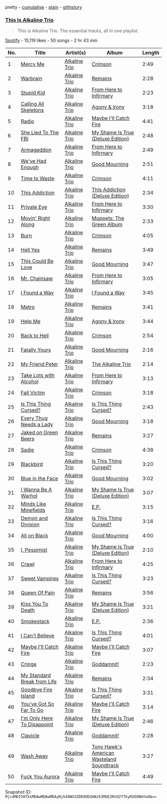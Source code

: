 pretty - [cumulative](/playlists/cumulative/37i9dQZF1DZ06evO0Df5sI.md) - [plain](/playlists/plain/37i9dQZF1DZ06evO0Df5sI) - [githistory](https://github.githistory.xyz/mackorone/spotify-playlist-archive/blob/main/playlists/plain/37i9dQZF1DZ06evO0Df5sI)

### [This Is Alkaline Trio](https://open.spotify.com/playlist/37i9dQZF1DZ06evO0Df5sI)

> This is Alkaline Trio\. The essential tracks, all in one playlist.

[Spotify](https://open.spotify.com/user/spotify) - 15,119 likes - 50 songs - 2 hr 43 min

| No. | Title | Artist(s) | Album | Length |
|---|---|---|---|---|
| 1 | [Mercy Me](https://open.spotify.com/track/2YrB3vM3H7TcXZ0rAq4X8Y) | [Alkaline Trio](https://open.spotify.com/artist/1aEYCT7t18aM3VvM6y8oVR) | [Crimson](https://open.spotify.com/album/1nbbNU8TtGkPtYlLpmP1ZY) | 2:49 |
| 2 | [Warbrain](https://open.spotify.com/track/6M8UhCdVuWxKwVRhe3sWQa) | [Alkaline Trio](https://open.spotify.com/artist/1aEYCT7t18aM3VvM6y8oVR) | [Remains](https://open.spotify.com/album/6UrR2pGs8FzRMrQZxQvI2H) | 2:28 |
| 3 | [Stupid Kid](https://open.spotify.com/track/504aMSptpjhMNdtYvbXzjv) | [Alkaline Trio](https://open.spotify.com/artist/1aEYCT7t18aM3VvM6y8oVR) | [From Here to Infirmary](https://open.spotify.com/album/74FavWuKZGG8tp3jpMVzN4) | 2:23 |
| 4 | [Calling All Skeletons](https://open.spotify.com/track/4uicyqoy9VwvWzxu5nbyDc) | [Alkaline Trio](https://open.spotify.com/artist/1aEYCT7t18aM3VvM6y8oVR) | [Agony & Irony](https://open.spotify.com/album/2kmTbt2NyJsx4x0GnZ4uBH) | 3:18 |
| 5 | [Radio](https://open.spotify.com/track/3VVstQ0fpj4pdSPe2QZT5z) | [Alkaline Trio](https://open.spotify.com/artist/1aEYCT7t18aM3VvM6y8oVR) | [Maybe I'll Catch Fire](https://open.spotify.com/album/1geOrMhJFz0gonGQ8A5e8m) | 4:41 |
| 6 | [She Lied To The FBI](https://open.spotify.com/track/3rQWKxOJtn2EXr6j3KfHdO) | [Alkaline Trio](https://open.spotify.com/artist/1aEYCT7t18aM3VvM6y8oVR) | [My Shame Is True \(Deluxe Edition\)](https://open.spotify.com/album/47ooGYp4iWw3HqEYpMPMIV) | 2:48 |
| 7 | [Armageddon](https://open.spotify.com/track/5s4uRy5aXZnOBLeovT4jNt) | [Alkaline Trio](https://open.spotify.com/artist/1aEYCT7t18aM3VvM6y8oVR) | [From Here to Infirmary](https://open.spotify.com/album/74FavWuKZGG8tp3jpMVzN4) | 2:49 |
| 8 | [We've Had Enough](https://open.spotify.com/track/5I1ZxztCi4MdwQYFQgYJel) | [Alkaline Trio](https://open.spotify.com/artist/1aEYCT7t18aM3VvM6y8oVR) | [Good Mourning](https://open.spotify.com/album/6hj7cv9c4x3OteLDKdGL0l) | 2:51 |
| 9 | [Time to Waste](https://open.spotify.com/track/0imHRp0dntswjXWQxkWhZP) | [Alkaline Trio](https://open.spotify.com/artist/1aEYCT7t18aM3VvM6y8oVR) | [Crimson](https://open.spotify.com/album/1nbbNU8TtGkPtYlLpmP1ZY) | 4:11 |
| 10 | [This Addiction](https://open.spotify.com/track/2LI6D6z57Lq2QTQH6Tgsz0) | [Alkaline Trio](https://open.spotify.com/artist/1aEYCT7t18aM3VvM6y8oVR) | [This Addiction \(Deluxe Edition\)](https://open.spotify.com/album/4otoRgtApYRPsuxrW3Xaxj) | 2:34 |
| 11 | [Private Eye](https://open.spotify.com/track/5W68YeADvFGOegS3TmP7w8) | [Alkaline Trio](https://open.spotify.com/artist/1aEYCT7t18aM3VvM6y8oVR) | [From Here to Infirmary](https://open.spotify.com/album/74FavWuKZGG8tp3jpMVzN4) | 3:30 |
| 12 | [Movin' Right Along](https://open.spotify.com/track/0avaVpOJTKyV87oMmjVMXw) | [Alkaline Trio](https://open.spotify.com/artist/1aEYCT7t18aM3VvM6y8oVR) | [Muppets: The Green Album](https://open.spotify.com/album/77klgRm6FxdgXYArYvXGYj) | 2:33 |
| 13 | [Burn](https://open.spotify.com/track/2oOrzZmHfAhYBPsAFg079R) | [Alkaline Trio](https://open.spotify.com/artist/1aEYCT7t18aM3VvM6y8oVR) | [Crimson](https://open.spotify.com/album/1nbbNU8TtGkPtYlLpmP1ZY) | 4:05 |
| 14 | [Hell Yes](https://open.spotify.com/track/6J7SJqAZa4eFvoFCsKhsvb) | [Alkaline Trio](https://open.spotify.com/artist/1aEYCT7t18aM3VvM6y8oVR) | [Remains](https://open.spotify.com/album/6UrR2pGs8FzRMrQZxQvI2H) | 3:49 |
| 15 | [This Could Be Love](https://open.spotify.com/track/5rDLisLOgjDqLqEQNMAqmT) | [Alkaline Trio](https://open.spotify.com/artist/1aEYCT7t18aM3VvM6y8oVR) | [Good Mourning](https://open.spotify.com/album/6hj7cv9c4x3OteLDKdGL0l) | 3:47 |
| 16 | [Mr\. Chainsaw](https://open.spotify.com/track/20t6jJkDNQed6QGYlC0eFa) | [Alkaline Trio](https://open.spotify.com/artist/1aEYCT7t18aM3VvM6y8oVR) | [From Here to Infirmary](https://open.spotify.com/album/74FavWuKZGG8tp3jpMVzN4) | 3:05 |
| 17 | [I Found a Way](https://open.spotify.com/track/3SW1iJWxeVKTn32gL76srO) | [Alkaline Trio](https://open.spotify.com/artist/1aEYCT7t18aM3VvM6y8oVR) | [I Found a Way](https://open.spotify.com/album/5Dv4BNIrxowlDyal7reMwy) | 3:45 |
| 18 | [Metro](https://open.spotify.com/track/7bOjSUJ9F6R8VMnmLjC0wd) | [Alkaline Trio](https://open.spotify.com/artist/1aEYCT7t18aM3VvM6y8oVR) | [Remains](https://open.spotify.com/album/6UrR2pGs8FzRMrQZxQvI2H) | 3:41 |
| 19 | [Help Me](https://open.spotify.com/track/1Fy9hQQLek2UpOYUEPjiYn) | [Alkaline Trio](https://open.spotify.com/artist/1aEYCT7t18aM3VvM6y8oVR) | [Agony & Irony](https://open.spotify.com/album/2kmTbt2NyJsx4x0GnZ4uBH) | 3:44 |
| 20 | [Back to Hell](https://open.spotify.com/track/6xUF7fIIBlMKTCGu1x5s8p) | [Alkaline Trio](https://open.spotify.com/artist/1aEYCT7t18aM3VvM6y8oVR) | [Crimson](https://open.spotify.com/album/1nbbNU8TtGkPtYlLpmP1ZY) | 2:54 |
| 21 | [Fatally Yours](https://open.spotify.com/track/5ZQvdpuEbWiKQVWn8tsJ94) | [Alkaline Trio](https://open.spotify.com/artist/1aEYCT7t18aM3VvM6y8oVR) | [Good Mourning](https://open.spotify.com/album/6hj7cv9c4x3OteLDKdGL0l) | 2:16 |
| 22 | [My Friend Peter](https://open.spotify.com/track/27jbQySldKEX1W17293Mto) | [Alkaline Trio](https://open.spotify.com/artist/1aEYCT7t18aM3VvM6y8oVR) | [The Alkaline Trio](https://open.spotify.com/album/5waByzUzczyEbkV55jcIke) | 2:14 |
| 23 | [Take Lots with Alcohol](https://open.spotify.com/track/12pC1Ij4F7Zeq60ptohMCi) | [Alkaline Trio](https://open.spotify.com/artist/1aEYCT7t18aM3VvM6y8oVR) | [From Here to Infirmary](https://open.spotify.com/album/74FavWuKZGG8tp3jpMVzN4) | 3:13 |
| 24 | [Fall Victim](https://open.spotify.com/track/4NFV9MCy465LEe7vXMf6ZN) | [Alkaline Trio](https://open.spotify.com/artist/1aEYCT7t18aM3VvM6y8oVR) | [Crimson](https://open.spotify.com/album/1nbbNU8TtGkPtYlLpmP1ZY) | 3:18 |
| 25 | [Is This Thing Cursed?](https://open.spotify.com/track/4KgLMgC9724dK12vbHkbYk) | [Alkaline Trio](https://open.spotify.com/artist/1aEYCT7t18aM3VvM6y8oVR) | [Is This Thing Cursed?](https://open.spotify.com/album/1qmUB0PQQDdu00WMpro2YC) | 2:43 |
| 26 | [Every Thug Needs a Lady](https://open.spotify.com/track/0bvat3eFe9HfUd1opSVXl7) | [Alkaline Trio](https://open.spotify.com/artist/1aEYCT7t18aM3VvM6y8oVR) | [Good Mourning](https://open.spotify.com/album/6hj7cv9c4x3OteLDKdGL0l) | 3:18 |
| 27 | [Jaked on Green Beers](https://open.spotify.com/track/0LWnqm6bl3aUqmlEeGuiry) | [Alkaline Trio](https://open.spotify.com/artist/1aEYCT7t18aM3VvM6y8oVR) | [Remains](https://open.spotify.com/album/6UrR2pGs8FzRMrQZxQvI2H) | 3:27 |
| 28 | [Sadie](https://open.spotify.com/track/5KwPQNnzA87NSBilvBBDr1) | [Alkaline Trio](https://open.spotify.com/artist/1aEYCT7t18aM3VvM6y8oVR) | [Crimson](https://open.spotify.com/album/1nbbNU8TtGkPtYlLpmP1ZY) | 4:38 |
| 29 | [Blackbird](https://open.spotify.com/track/4xQa40wrBDGrIyt3GpHlU1) | [Alkaline Trio](https://open.spotify.com/artist/1aEYCT7t18aM3VvM6y8oVR) | [Is This Thing Cursed?](https://open.spotify.com/album/1qmUB0PQQDdu00WMpro2YC) | 3:20 |
| 30 | [Blue in the Face](https://open.spotify.com/track/6eo0pGSL1WVhZQjUfqix5M) | [Alkaline Trio](https://open.spotify.com/artist/1aEYCT7t18aM3VvM6y8oVR) | [Good Mourning](https://open.spotify.com/album/6hj7cv9c4x3OteLDKdGL0l) | 3:02 |
| 31 | [I Wanna Be A Warhol](https://open.spotify.com/track/0YCFg0xT3mu189q1KmhjO6) | [Alkaline Trio](https://open.spotify.com/artist/1aEYCT7t18aM3VvM6y8oVR) | [My Shame Is True \(Deluxe Edition\)](https://open.spotify.com/album/47ooGYp4iWw3HqEYpMPMIV) | 3:07 |
| 32 | [Minds Like Minefields](https://open.spotify.com/track/4hKsDk5XzS7oYi0aWGIBvH) | [Alkaline Trio](https://open.spotify.com/artist/1aEYCT7t18aM3VvM6y8oVR) | [E.P.](https://open.spotify.com/album/7f6VPDEapsQExFKB58VQbY) | 3:15 |
| 33 | [Demon and Division](https://open.spotify.com/track/1z1KFCZnxDl5YsJPhJcqqB) | [Alkaline Trio](https://open.spotify.com/artist/1aEYCT7t18aM3VvM6y8oVR) | [Is This Thing Cursed?](https://open.spotify.com/album/1qmUB0PQQDdu00WMpro2YC) | 3:16 |
| 34 | [All on Black](https://open.spotify.com/track/4rfYCOLDI3HjU7Ma0Do2l4) | [Alkaline Trio](https://open.spotify.com/artist/1aEYCT7t18aM3VvM6y8oVR) | [Good Mourning](https://open.spotify.com/album/6hj7cv9c4x3OteLDKdGL0l) | 4:00 |
| 35 | [I, Pessimist](https://open.spotify.com/track/219DU5WdarWWzSssghQqPH) | [Alkaline Trio](https://open.spotify.com/artist/1aEYCT7t18aM3VvM6y8oVR) | [My Shame Is True \(Deluxe Edition\)](https://open.spotify.com/album/47ooGYp4iWw3HqEYpMPMIV) | 2:10 |
| 36 | [Crawl](https://open.spotify.com/track/3VsFBlBhHKN9TpsvRjH8c7) | [Alkaline Trio](https://open.spotify.com/artist/1aEYCT7t18aM3VvM6y8oVR) | [From Here to Infirmary](https://open.spotify.com/album/74FavWuKZGG8tp3jpMVzN4) | 4:25 |
| 37 | [Sweet Vampires](https://open.spotify.com/track/0bNh4dFYghzvk3uCNKweap) | [Alkaline Trio](https://open.spotify.com/artist/1aEYCT7t18aM3VvM6y8oVR) | [Is This Thing Cursed?](https://open.spotify.com/album/1qmUB0PQQDdu00WMpro2YC) | 3:23 |
| 38 | [Queen Of Pain](https://open.spotify.com/track/0Vx2PPv6MPcbOLJsm3wnuy) | [Alkaline Trio](https://open.spotify.com/artist/1aEYCT7t18aM3VvM6y8oVR) | [Remains](https://open.spotify.com/album/6UrR2pGs8FzRMrQZxQvI2H) | 3:56 |
| 39 | [Kiss You To Death](https://open.spotify.com/track/74ocpSSePJzUbfstuWISWD) | [Alkaline Trio](https://open.spotify.com/artist/1aEYCT7t18aM3VvM6y8oVR) | [My Shame Is True \(Deluxe Edition\)](https://open.spotify.com/album/47ooGYp4iWw3HqEYpMPMIV) | 3:21 |
| 40 | [Smokestack](https://open.spotify.com/track/6uRRWR5s0vOofSzL7UPB8d) | [Alkaline Trio](https://open.spotify.com/artist/1aEYCT7t18aM3VvM6y8oVR) | [E.P.](https://open.spotify.com/album/7f6VPDEapsQExFKB58VQbY) | 2:36 |
| 41 | [I Can't Believe](https://open.spotify.com/track/0YqdsM9x9NtKUfwqooo6iV) | [Alkaline Trio](https://open.spotify.com/artist/1aEYCT7t18aM3VvM6y8oVR) | [Is This Thing Cursed?](https://open.spotify.com/album/1qmUB0PQQDdu00WMpro2YC) | 4:01 |
| 42 | [Maybe I'll Catch Fire](https://open.spotify.com/track/53S0JdlqoD0YJn1DVZGX4x) | [Alkaline Trio](https://open.spotify.com/artist/1aEYCT7t18aM3VvM6y8oVR) | [Maybe I'll Catch Fire](https://open.spotify.com/album/1geOrMhJFz0gonGQ8A5e8m) | 3:07 |
| 43 | [Cringe](https://open.spotify.com/track/0rp47ZE0Ej8bc7KbgvoQRG) | [Alkaline Trio](https://open.spotify.com/artist/1aEYCT7t18aM3VvM6y8oVR) | [Goddamnit!](https://open.spotify.com/album/7MtJrKwP2h9eJMqnooR6iM) | 2:23 |
| 44 | [My Standard Break from Life](https://open.spotify.com/track/5o3o957pQk9riQYqg0iDoF) | [Alkaline Trio](https://open.spotify.com/artist/1aEYCT7t18aM3VvM6y8oVR) | [Remains](https://open.spotify.com/album/6UrR2pGs8FzRMrQZxQvI2H) | 2:34 |
| 45 | [Goodbye Fire Island](https://open.spotify.com/track/11b8iIU8p1DnkrMaVipeSp) | [Alkaline Trio](https://open.spotify.com/artist/1aEYCT7t18aM3VvM6y8oVR) | [Is This Thing Cursed?](https://open.spotify.com/album/1qmUB0PQQDdu00WMpro2YC) | 3:31 |
| 46 | [You've Got So Far To Go](https://open.spotify.com/track/03EV0UHtbLLZxRMk2k638B) | [Alkaline Trio](https://open.spotify.com/artist/1aEYCT7t18aM3VvM6y8oVR) | [Maybe I'll Catch Fire](https://open.spotify.com/album/1geOrMhJFz0gonGQ8A5e8m) | 3:14 |
| 47 | [I'm Only Here To Disappoint](https://open.spotify.com/track/0QXKhyc7lfizn5IzeKk2fV) | [Alkaline Trio](https://open.spotify.com/artist/1aEYCT7t18aM3VvM6y8oVR) | [My Shame Is True \(Deluxe Edition\)](https://open.spotify.com/album/47ooGYp4iWw3HqEYpMPMIV) | 2:46 |
| 48 | [Clavicle](https://open.spotify.com/track/5vs0XuWAemXGTZK83eaF9f) | [Alkaline Trio](https://open.spotify.com/artist/1aEYCT7t18aM3VvM6y8oVR) | [Goddamnit!](https://open.spotify.com/album/7MtJrKwP2h9eJMqnooR6iM) | 2:28 |
| 49 | [Wash Away](https://open.spotify.com/track/6SInb5FLqUK8NmlAtXUNaJ) | [Alkaline Trio](https://open.spotify.com/artist/1aEYCT7t18aM3VvM6y8oVR) | [Tony Hawk's American Wasteland Soundtrack](https://open.spotify.com/album/1ttszNk2tbxuzeln1Ib7e0) | 3:27 |
| 50 | [Fuck You Aurora](https://open.spotify.com/track/5a9yyZE83UskiAlIsQR7Lz) | [Alkaline Trio](https://open.spotify.com/artist/1aEYCT7t18aM3VvM6y8oVR) | [Maybe I'll Catch Fire](https://open.spotify.com/album/1geOrMhJFz0gonGQ8A5e8m) | 4:49 |

Snapshot ID: `Mjc4MDI5OTksMDAwMDAwMDAyNjk4OWU3ZDE0ODZmNzk3MGE2MzU2YTkyM2E0NmYwOA==`
